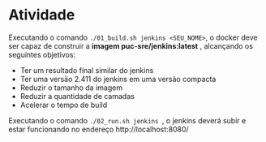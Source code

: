 # Atividade

Executando o comando `./01_build.sh jenkins <SEU_NOME>`, o docker deve ser capaz de construir a **imagem puc-sre/jenkins:latest** , alcançando os seguintes objetivos:
- Ter um resultado final similar do jenkins
- Ter uma versão 2.411 do jenkins em uma versão compacta
- Reduzir o tamanho da imagem
- Reduzir a quantidade de camadas
- Acelerar o tempo de build


Executando o comando `./02_run.sh jenkins `, o jenkins deverá subir e estar funcionando no endereço http://localhost:8080/

